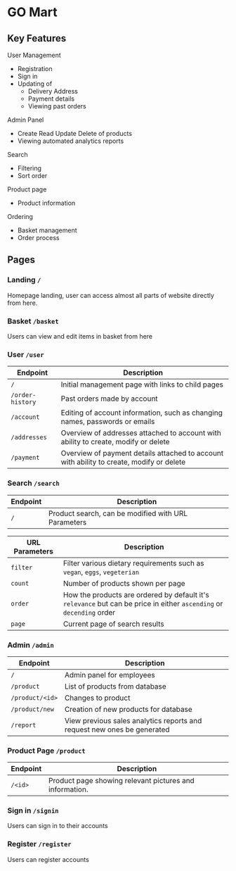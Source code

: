 # GO Mart

## Key Features

User Management  
- Registration  
- Sign in  
- Updating of 
	- Delivery Address  
	- Payment details  
	- Viewing past orders  

Admin Panel  
- Create Read Update Delete of products  
- Viewing automated analytics reports  

Search  
- Filtering  
- Sort order  

Product page  
- Product information  

Ordering  
- Basket management  
- Order process

## Pages

### Landing `/`

Homepage landing, user can access almost all parts of website directly from here. 

### Basket `/basket`

Users can view and edit items in basket from here

### User `/user`

| Endpoint         | Description                                                                              |
|------------------|------------------------------------------------------------------------------------------|
| `/`              | Initial management page with links to child pages                                        |
| `/order-history` | Past orders made by account                                                              |
| `/account`       | Editing of account information, such as changing names, passwords or emails              |
| `/addresses`     | Overview of addresses attached to account with ability to create, modify or delete       |
| `/payment`       | Overview of payment details attached to account with ability to create, modify or delete |

### Search `/search`

| Endpoint | Description                                         |
|----------|-----------------------------------------------------|
| `/`      | Product search, can be modified with URL Parameters |

| URL Parameters | Description                                                                                                          |
|----------------|----------------------------------------------------------------------------------------------------------------------|
| `filter`       | Filter various dietary requirements such as `vegan`, `eggs`, `vegeterian`                                            |
| `count`        | Number of products shown per page                                                                                    |
| `order`        | How the products are ordered by default it's `relevance` but can be price in either `ascending` or `decending` order |
| `page`         | Current page of search results                                                                                       |

### Admin `/admin`

| Endpoint        | Description                                                             |
|-----------------|-------------------------------------------------------------------------|
| `/`             | Admin panel for employees                                               |
| `/product`      | List of products from database                                          |
| `/product/<id>` | Changes to product                                                      |
| `/product/new`  | Creation of new products for database                                   |
| `/report`       | View previous sales analytics reports and request new ones be generated |

### Product Page `/product`

| Endpoint | Description                                             |
|----------|---------------------------------------------------------|
| `/<id>`  | Product page showing relevant pictures and information. |

### Sign in `/signin`

Users can sign in to their accounts

### Register `/register`

Users can register accounts
